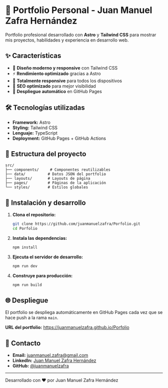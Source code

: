 # 🚀 Portfolio Personal - Juan Manuel Zafra Hernández

Portfolio profesional desarrollado con **Astro** y **Tailwind CSS** para mostrar mis proyectos, habilidades y experiencia en desarrollo web.

## ✨ Características

- 🎨 **Diseño moderno y responsive** con Tailwind CSS
- ⚡ **Rendimiento optimizado** gracias a Astro
- 📱 **Totalmente responsive** para todos los dispositivos
- 🎯 **SEO optimizado** para mejor visibilidad
- 🚀 **Despliegue automático** en GitHub Pages

## 🛠️ Tecnologías utilizadas

- **Framework:** Astro
- **Styling:** Tailwind CSS
- **Lenguaje:** TypeScript
- **Deployment:** GitHub Pages + GitHub Actions

## 📁 Estructura del proyecto

```
src/
├── components/     # Componentes reutilizables
├── data/          # Datos JSON del portfolio
├── layouts/       # Layouts de página
├── pages/         # Páginas de la aplicación
└── styles/        # Estilos globales
```

## 🚀 Instalación y desarrollo

1. **Clona el repositorio:**
   ```bash
   git clone https://github.com/juanmanuelzafra/Porfolio.git
   cd Porfolio
   ```

2. **Instala las dependencias:**
   ```bash
   npm install
   ```

3. **Ejecuta el servidor de desarrollo:**
   ```bash
   npm run dev
   ```

4. **Construye para producción:**
   ```bash
   npm run build
   ```

## 🌐 Despliegue

El portfolio se despliega automáticamente en GitHub Pages cada vez que se hace push a la rama `main`.

**URL del portfolio:** https://juanmanuelzafra.github.io/Porfolio

## 📧 Contacto

- **Email:** juanmanuel.zafra@gmail.com
- **LinkedIn:** [Juan Manuel Zafra Hernández](https://www.linkedin.com/in/juan-manuel-zafra-hernández-8b8b8b8b8/)
- **GitHub:** [@juanmanuelzafra](https://github.com/juanmanuelzafra)

---

Desarrollado con ❤️ por Juan Manuel Zafra Hernández
